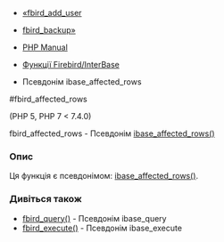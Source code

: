 - [«fbird_add_user](function.fbird-add-user.md)
- [fbird_backup»](function.fbird-backup.md)

- [PHP Manual](index.md)
- [Функції Firebird/InterBase](ref.ibase.md)
- Псевдонім ibase_affected_rows

#fbird_affected_rows

(PHP 5, PHP 7 \< 7.4.0)

fbird_affected_rows - Псевдонім
[ibase_affected_rows()](function.ibase-affected-rows.md)

### Опис

Ця функція є псевдонімом:
[ibase_affected_rows()](function.ibase-affected-rows.md).

### Дивіться також

- [fbird_query()](function.fbird-query.md) - Псевдонім ibase_query
- [fbird_execute()](function.fbird-execute.md) - Псевдонім
ibase_execute
